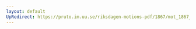```yaml
---
layout: default
UpRedirect: https://pruto.im.uu.se/riksdagen-motions-pdf/1867/mot_1867__ak__37/mot_1867__ak__37-002.pdf
---
```

